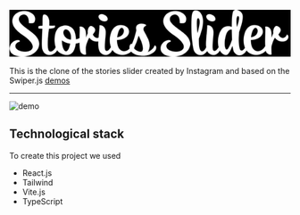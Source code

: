 ![logo](./src/assets/stories-logo.png)

This is the clone of the stories slider created by Instagram and based on the Swiper.js [demos](https://swiperjs.com/demos)
<hr>

![demo](https://s.uiinitiative.com/items/stories-slider/cover.jpg)

## Technological stack
To create this project we used
- React.js
- Tailwind
- Vite.js
- TypeScript

